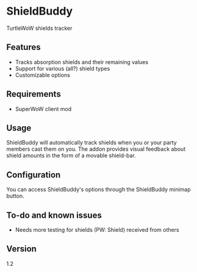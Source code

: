 # ShieldBuddy
TurtleWoW shields tracker

## Features
- Tracks absorption shields and their remaining values
- Support for various (all?) shield types
- Customizable options

## Requirements
- SuperWoW client mod

## Usage
ShieldBuddy will automatically track shields when you or your party members cast them on you. The addon provides visual feedback about shield amounts in the form of a movable shield-bar.

## Configuration
You can access ShieldBuddy's options through the ShieldBuddy minimap button.

## To-do and known issues
- Needs more testing for shields (PW: Shield) received from others

## Version
1.2
